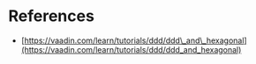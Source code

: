 # References

* [https://vaadin.com/learn/tutorials/ddd/ddd\_and\_hexagonal](https://vaadin.com/learn/tutorials/ddd/ddd_and_hexagonal)

